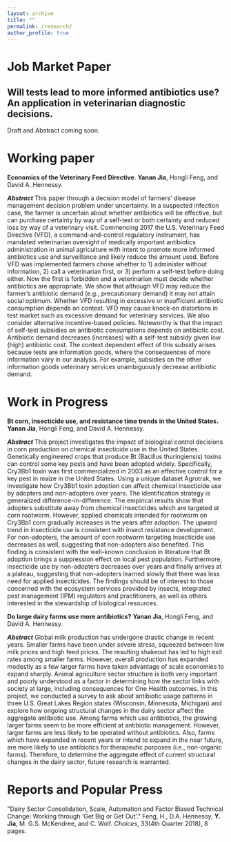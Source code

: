 ```yaml
---
layout: archive
title: ""
permalink: /research/
author_profile: true
---
```

# Job Market Paper
## Will tests lead to more informed antibiotics use? An application in veterinarian diagnostic decisions.
Draft and Abstract coming soon.

# Working paper
**Economics of the Veterinary Feed Directive**. **Yanan Jia**, Hongli Feng, and David A. Hennessy.

***Abstract*** This paper through a decision model of farmers’ disease management decision problem under uncertainty. In a suspected infection case, the farmer is uncertain about whether antibiotics will be effective, but can purchase certainty by way of a self-test or both certainty and reduced loss by way of a veterinary visit. Commencing 2017 the U.S. Veterinary Feed Directive (VFD), a command-and-control regulatory instrument, has mandated veterinarian oversight of medically important antibiotics administration in animal agriculture with intent to promote more informed antibiotics use and surveillance and likely reduce the amount used. Before VFD was implemented farmers chose whether to 1) administer without information, 2) call a veterinarian first, or 3) perform a self-test before doing either. Now the first is forbidden and a veterinarian must decide whether antibiotics are appropriate. We show that although VFD may reduce the farmer’s antibiotic demand (e.g., precautionary demand) it may not attain social optimum. Whether VFD resulting in excessive or insufficient antibiotic consumption depends on context. VFD may cause knock-on distortions in test market such as excessive demand for veterinary services. We also consider alternative incentive-based policies. Noteworthy is that the impact of self-test subsidies on antibiotic consumptions depends on antibiotic cost. Antibiotic demand decreases (increases) with a self-test subsidy given low (high) antibiotic cost. The context dependent effect of this subsidy arises because tests are information goods, where the consequences of more information vary in our analysis. For example, subsidies on the other information goods veterinary services unambiguously decrease antibiotic demand. 
# Work in Progress
**Bt corn, insecticide use, and resistance time trends in the United States.** **Yanan Jia**, Hongli Feng, and David A. Hennessy.

***Abstract*** This project investigates the impact of biological control decisions in corn production on chemical insecticide use in the United States. Genetically engineered crops that produce Bt (Bacillus thuringiensis) toxins can control some key pests and have been adopted widely. Specifically, Cry3Bb1 toxin was first commercialized in 2003 as an effective control for a key pest in maize in the United States. Using a unique dataset Agrotrak, we investigate how Cry3Bb1 toxin adoption can affect chemical insecticide use by adopters and non-adopters over years. The identification strategy is generalized difference-in-difference. The empirical results show that adopters substitute away from chemical insecticides which are targeted at corn rootworm. However, applied chemicals intended for rootworm on Cry3Bb1 corn gradually increases in the years after adoption. The upward trend in insecticide use is consistent with insect resistance development. For non-adopters, the amount of corn rootworm targeting insecticide use decreases as well, suggesting that non-adopters also benefited. This finding is consistent with the well-known conclusion in literature that Bt adoption brings a suppression effect on local pest population. Furthermore, insecticide use by non-adopters decreases over years and finally arrives at a plateau, suggesting that non-adopters learned slowly that there was less need for applied insecticides. The findings should be of interest to those concerned with the ecosystem services provided by insects, integrated pest management (IPM) regulators and practitioners, as well as others interested in the stewardship of biological resources.


**Do large dairy farms use more antibiotics?** **Yanan Jia**, Hongli Feng, and David A. Hennessy.

***Abstract*** Global milk production has undergone drastic change in recent years. Smaller farms have been under severe stress, squeezed between low milk prices and high feed prices. The resulting shakeout has led to high exit rates among smaller farms. However, overall production has expanded modestly as a few larger farms have taken advantage of scale economies to expand sharply. Animal agriculture sector structure is both very important and poorly understood as a factor in determining how the sector links with society at large, including consequences for One Health outcomes. In this project, we conducted a survey to ask about antibiotic usage patterns in three U.S. Great Lakes Region states (Wisconsin, Minnesota, Michigan) and explore how ongoing structural changes in the dairy sector affect the aggregate antibiotic use. Among farms which use antibiotics, the growing larger farms seem to be more efficient at antibiotic management. However, larger farms are less likely to be operated without antibiotics. Also, farms which have expanded in recent years or intend to expand in the near future, are more likely to use antibiotics for therapeutic purposes (i.e., non-organic farms). Therefore, to determine the aggregate effect of current structural changes in the dairy sector, future research is warranted.

# Reports and Popular Press
"Dairy Sector Consolidation, Scale, Automation and Factor Biased Technical Change: Working through ‘Get Big or Get Out’." Feng, H., D.A. Hennessy, **Y. Jia**, M. G.S. McKendree, and C. Wolf. *Choices*, 33(4th Quarter 2018), 8 pages.
